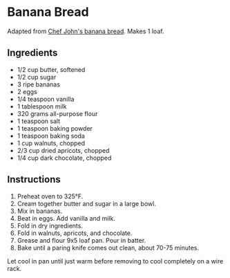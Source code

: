 # Banana Bread

Adapted from [Chef John's banana bread](http://foodwishes.blogspot.com/2012/01/banana-bread-thats-okay-to-make-early.html). Makes 1 loaf.

## Ingredients

- 1/2 cup butter, softened
- 1/2 cup sugar
- 3 ripe bananas
- 2 eggs
- 1/4 teaspoon vanilla
- 1 tablespoon milk
- 320 grams all-purpose flour
- 1 teaspoon salt
- 1 teaspoon baking powder
- 1 teaspoon baking soda
- 1 cup walnuts, chopped
- 2/3 cup dried apricots, chopped
- 1/4 cup dark chocolate, chopped

## Instructions

1. Preheat oven to 325°F.
2. Cream together butter and sugar in a large bowl.
3. Mix in bananas.
4. Beat in eggs. Add vanilla and milk.
5. Fold in dry ingredients.
6. Fold in walnuts, apricots, and chocolate.
7. Grease and flour 9x5 loaf pan. Pour in batter.
8. Bake until a paring knife comes out clean, about 70-75 minutes.

Let cool in pan until just warm before removing to cool completely on a wire rack.
